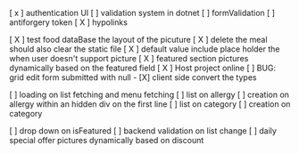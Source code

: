 [ x ] authentication UI
[  ] validation system in dotnet 
[  ] formValidation 
[  ] antiforgery token 
[ X ] hypolinks 



[ X ] test food dataBase the layout of the picuture
[ X ] delete the meal should also clear the static file
[ X ] default value include place holder the when user doesn't support picture
[ X ] featured section pictures dynamically based on the featured field
[ X ] Host project online
[  ] BUG:  grid edit form submitted with null
	- [X] client side convert the types 


[ ] loading on list fetching and menu fetching 
[ ] list on allergy 
[ ] creation on allergy within an hidden div on the first line 
[ ] list on category 
[ ] creation on category 

[ ] drop down on isFeatured
[ ] backend validation on list change
[ ] daily special offer pictures dynamically based on discount 